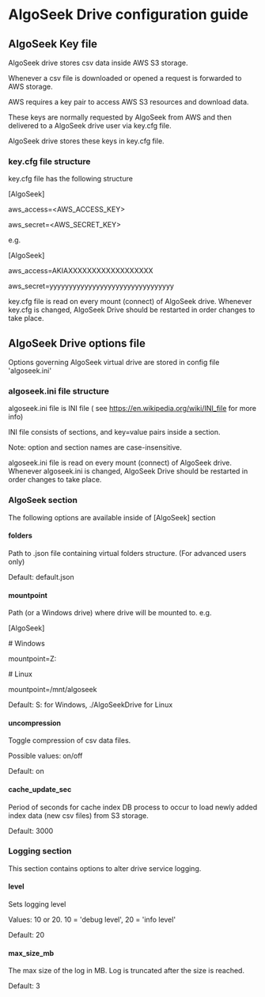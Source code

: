 # AlgoSeek Drive configuration guide

## AlgoSeek Key file

AlgoSeek drive stores csv data inside AWS S3 storage. 

Whenever a csv file is downloaded or opened a request is forwarded to AWS storage.

AWS requires a key pair to access AWS S3 resources and download data.

These keys are normally requested by AlgoSeek from AWS and then delivered to a AlgoSeek drive user via key.cfg file.

AlgoSeek drive stores these keys in key.cfg file.

### key.cfg file structure

key.cfg file has the following structure

\[AlgoSeek\]

aws_access=\<AWS_ACCESS_KEY\>

aws_secret=\<AWS_SECRET_KEY\>

e.g.

\[AlgoSeek\]

aws_access=AKIAXXXXXXXXXXXXXXXXXX

aws_secret=yyyyyyyyyyyyyyyyyyyyyyyyyyyyyyyy

key.cfg file is read on every mount (connect) of AlgoSeek drive.
Whenever key.cfg is changed, AlgoSeek Drive should be restarted in order changes to take place.

## AlgoSeek Drive options file

Options governing AlgoSeek virtual drive are stored in config file 'algoseek.ini'

### algoseek.ini file structure

algoseek.ini file is INI file ( see https://en.wikipedia.org/wiki/INI_file for more info)

INI file consists of sections, and key=value pairs inside a section.

Note: option and section names are case-insensitive.

algoseek.ini file is read on every mount (connect) of AlgoSeek drive. 
Whenever algoseek.ini is changed, AlgoSeek Drive should be restarted in order changes to take place.

### AlgoSeek section

The following options are available inside of \[AlgoSeek\] section

#### folders
Path to .json file containing virtual folders structure. (For advanced users only)

Default: default.json

#### mountpoint
Path (or a Windows drive) where drive will be mounted to. e.g.

\[AlgoSeek\]

\# Windows

mountpoint=Z: 

\# Linux

mountpoint=/mnt/algoseek 

Default: S: for Windows, ./AlgoSeekDrive for Linux

#### uncompression
Toggle compression of csv data files. 

Possible values: on/off

Default: on

#### cache_update_sec
Period of seconds for cache index DB process to occur to load newly added index data (new csv files) from S3 storage.

Default: 3000 

### Logging section

This section contains options to alter drive service logging.

#### level
Sets logging level

Values: 10 or 20. 10 = 'debug level', 20 = 'info level'

Default: 20

#### max_size_mb
The max size of the log in MB. Log is truncated after the size is reached.

Default: 3
